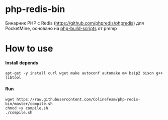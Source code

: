 # php-redis-bin
Бинарник PHP с Redis (https://github.com/phpredis/phpredis) для PocketMine, основано на [php-build-scripts](https://github.com/pmmp/php-build-scripts) от pmmp

# How to use
#### Install depends
`apt-get -y install curl wget make autoconf automake m4 bzip2 bison g++ libtool`
#### Run
```
wget https://raw.githubusercontent.com/ColineTeam/php-redis-bin/master/compile.sh
chmod +x compile.sh
./compile.sh
```
